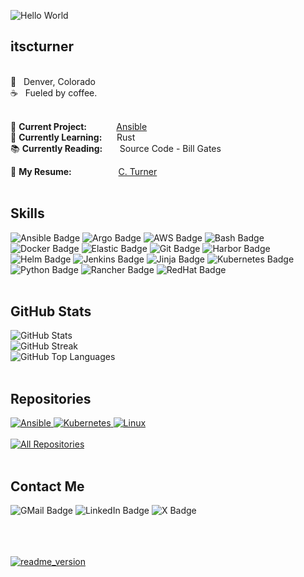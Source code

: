 
![Hello World](https://readme-typing-svg.herokuapp.com?font=Fira+Code&size=50&pause=1000&color=DD7878&center=true&vCenter=true&width=600&height=75&lines=Hello%2C+World+%F0%9F%91%8B)
<br>

itscturner
---

<br>
📍&nbsp;&nbsp;&nbsp;Denver, Colorado <br>
☕&nbsp;&nbsp;&nbsp;Fueled by coffee. <br>
<br>

🔭 **Current Project:** &nbsp;&nbsp;&nbsp;&nbsp;&nbsp;&nbsp;&nbsp;&nbsp;&nbsp;&nbsp;&nbsp;[Ansible](https://github.com/itscturner/ansible) <br>
🌱 **Currently Learning:** &nbsp;&nbsp;&nbsp;&nbsp;&nbsp;Rust <br>
📚 **Currently Reading:** &nbsp;&nbsp;&nbsp;&nbsp;&nbsp;&nbsp;Source Code - Bill Gates <br>

📝 **My Resume:** &nbsp;&nbsp;&nbsp;&nbsp;&nbsp;&nbsp;&nbsp;&nbsp;&nbsp;&nbsp;&nbsp;&nbsp;&nbsp;&nbsp;&nbsp;&nbsp;&nbsp;&nbsp;[C. Turner](https://github.com/itscturner/resume) <br>
<br>

Skills
---

![Ansible Badge](https://img.shields.io/badge/-Ansible-3B4252?style=flat&logo=ansible&logoColor=DD7878)
![Argo Badge](https://img.shields.io/badge/-ArgoCD-3B4252?style=flat&logo=argo&logoColor=DD7878)
![AWS Badge](https://img.shields.io/badge/-AWS-3B4252?style=flat&logo=icloud&logoColor=DD7878)
![Bash Badge](https://img.shields.io/badge/-Bash-3B4252?style=flat&logo=gnubash&logoColor=DD7878)
![Docker Badge](https://img.shields.io/badge/-Docker-3B4252?style=flat&logo=docker&logoColor=DD7878)
![Elastic Badge](https://img.shields.io/badge/-Elastic-3B4252?style=flat&logo=elastic&logoColor=DD7878)
![Git Badge](https://img.shields.io/badge/-Git-3B4252?style=flat&logo=git&logoColor=DD7878)
![Harbor Badge](https://img.shields.io/badge/-Harbor-3B4252?style=flat&logo=harbor&logoColor=DD7878)
<br>
![Helm Badge](https://img.shields.io/badge/-Helm-3B4252?style=flat&logo=helm&logoColor=DD7878)
![Jenkins Badge](https://img.shields.io/badge/-Jenkins-3B4252?style=flat&logo=jenkins&logoColor=DD7878)
![Jinja Badge](https://img.shields.io/badge/-Jinja-3B4252?style=flat&logo=jinja&logoColor=DD7878)
![Kubernetes Badge](https://img.shields.io/badge/-Kubernetes-3B4252?style=flat&logo=kubernetes&logoColor=DD7878)
![Python Badge](https://img.shields.io/badge/-Python-3B4252?style=flat&logo=python&logoColor=DD7878)
![Rancher Badge](https://img.shields.io/badge/-Rancher-3B4252?style=flat&logo=rancher&logoColor=DD7878)
![RedHat Badge](https://img.shields.io/badge/-RedHat-3B4252?style=flat&logo=redhat&logoColor=DD7878)
<br>
<br>

GitHub Stats
---

![GitHub Stats](https://github-readme-stats.vercel.app/api?username=itscturner&show_icons=true&rank_icon=github&title_color=DD7878&text_color=4c4f69&icon_color=DD7878&border_color=4c4f69&ring_color=DD7878&card_width=500) <br>
![GitHub Streak](https://streak-stats.demolab.com?user=itscturner&border=4C4F69&stroke=4C4F69&fire=DD7878&ring=DD7878&currStreakLabel=DD7878&currStreakNum=4C4F69&sideNums=DD7878&dates=4C4F69&card_width=500) <br>
![GitHub Top Languages](https://github-readme-stats.vercel.app/api/top-langs/?username=itscturner&hide_progress=true&title_color=DD7878&text_color=4c4f69&border_color=4c4f69&langs_count=6&card_width=500) <br>
<br>

Repositories
---

<div align="left">
  <a href="https://github.com/itscturner/ansible">
    <img src="https://github-readme-stats.vercel.app/api/pin/?username=itscturner&repo=ansible&title_color=DD7878&card_width=500&border_color=4c4f69" alt="Ansible">
  </a>  
  <a href="https://github.com/itscturner/kubernetes">
    <img src="https://github-readme-stats.vercel.app/api/pin/?username=itscturner&repo=kubernetes&title_color=DD7878&card_width=500&border_color=4c4f69" alt="Kubernetes">
  </a>
  <a href="https://github.com/itscturner/linux">
    <img src="https://github-readme-stats.vercel.app/api/pin/?username=itscturner&repo=linux&title_color=DD7878&card_width=500&border_color=4c4f69" alt="Linux">
  </a>
</div>
<br>
<a href="https://github.com/itscturner?tab=repositories"><img alt="All Repositories" title="All Repositories" src="https://custom-icon-badges.demolab.com/badge/-Click%20Here%20For%20All%20My%20Repos-DD7878?style=for-the-badge&logoColor=white&logo=repo"/></a>
<br>
<br>

Contact Me
---

![GMail Badge](https://img.shields.io/badge/-Gmail-3B4252?style=flat&logo=gmail&logoColor=DD7878)
![LinkedIn Badge](https://img.shields.io/badge/-LinkedIn-3B4252?style=flat&logo=lobsters&logoColor=DD7878)
![X Badge](https://img.shields.io/badge/-X-3B4252?style=flat&logo=x&logoColor=DD7878)
<br>

<br>
<br>
<br>
<a href="https://github.com/itscturner"><img src="https://img.shields.io/badge/readme_version-2025.08.26-DD7878?style=for-the-badge" alt="readme_version"></a>
<br>
